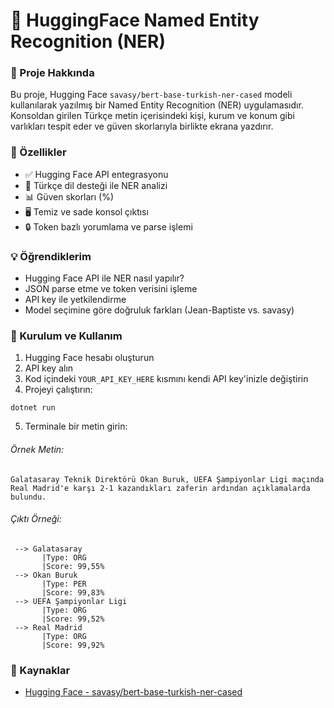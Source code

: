 # 🧾 HuggingFace Named Entity Recognition (NER)

### 🎯 Proje Hakkında  
Bu proje, Hugging Face `savasy/bert-base-turkish-ner-cased` modeli kullanılarak yazılmış bir Named Entity Recognition (NER) uygulamasıdır.  
Konsoldan girilen Türkçe metin içerisindeki kişi, kurum ve konum gibi varlıkları tespit eder ve güven skorlarıyla birlikte ekrana yazdırır.

### 🚀 Özellikler
- ✅ Hugging Face API entegrasyonu
- 🧠 Türkçe dil desteği ile NER analizi
- 📊 Güven skorları (%)
- 🖥️ Temiz ve sade konsol çıktısı
- 🔒 Token bazlı yorumlama ve parse işlemi

### 💡 Öğrendiklerim
+ Hugging Face API ile NER nasıl yapılır?
+ JSON parse etme ve token verisini işleme
+ API key ile yetkilendirme
+ Model seçimine göre doğruluk farkları (Jean-Baptiste vs. savasy)

### 🔧 Kurulum ve Kullanım
1. Hugging Face hesabı oluşturun
2. API key alın
3. Kod içindeki `YOUR_API_KEY_HERE` kısmını kendi API key'inizle değiştirin
4. Projeyi çalıştırın:
```
dotnet run
```
5. Terminale bir metin girin:
###### Örnek Metin:
```
Galatasaray Teknik Direktörü Okan Buruk, UEFA Şampiyonlar Ligi maçında Real Madrid'e karşı 2-1 kazandıkları zaferin ardından açıklamalarda bulundu.
```

###### Çıktı Örneği:
```
 --> Galatasaray
       |Type: ORG
       |Score: 99,55%
 --> Okan Buruk
       |Type: PER
       |Score: 99,83%
 --> UEFA Şampiyonlar Ligi
       |Type: ORG
       |Score: 99,52%
 --> Real Madrid
       |Type: ORG
       |Score: 99,92%
```

### 🔗 Kaynaklar
+ [Hugging Face - savasy/bert-base-turkish-ner-cased](https://huggingface.co/savasy/bert-base-turkish-ner-cased)
